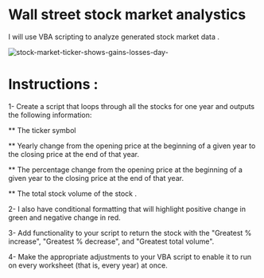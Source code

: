 #  Wall street stock market analystics
I will use VBA scripting to analyze generated stock market data .

![stock-market-ticker-shows-gains-losses-day-](https://user-images.githubusercontent.com/113273722/207962197-f1a60589-53c0-46bc-b6f3-7e1cddb2af31.jpg)


# Instructions :

1- Create a script that loops through all the stocks for one year and outputs the following information:

** The ticker symbol

** Yearly change from the opening price at the beginning of a given year to the closing price at the end of that year.

** The percentage change from the opening price at the beginning of a given year to the closing price at the end of that year.

** The total stock volume of the stock .

2- I also have conditional formatting that will highlight positive change in green and negative change in red.


3- Add functionality to your script to return the stock with the "Greatest % increase", "Greatest % decrease", and "Greatest total volume".


4- Make the appropriate adjustments to your VBA script to enable it to run on every worksheet (that is, every year) at once.
